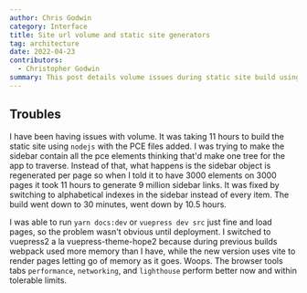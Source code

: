 ```yaml
---
author: Chris Godwin
category: Interface
title: Site url volume and static site generators
tag: architecture
date: 2022-04-23
contributors:
  - Christopher Godwin
summary: This post details volume issues during static site build using Node.js, causing an 11-hour build time due to sidebar regeneration for each page. Switching to alphabetical indexes in the sidebar drastically reduced the build time to 30 minutes. The transition to vuepress2 helped address previous memory issues with webpack, improving performance, networking, and lighthouse metrics.
---
```

## Troubles

I have been having issues with volume. It was taking 11 hours to build the static site using `nodejs` with the PCE files added. I was trying to make the sidebar contain all the pce elements thinking that'd make one tree for the app to traverse. Instead of that, what happens is the sidebar object is regenerated per page so when I told it to have 3000 elements on 3000 pages it took 11 hours to generate 9 million sidebar links. It was fixed by switching to alphabetical indexes in the sidebar instead of every item. The build went down to 30 minutes, went down by 10.5 hours.

I was able to run `yarn docs:dev` or `vuepress dev src` just fine and load
pages, so the problem wasn't obvious until deployment. I switched to vuepress2 a
la vuepress-theme-hope2 because during previous builds webpack used more memory
than I have, while the new version uses vite to render pages letting go of
memory as it goes. Woops. The browser tools tabs `performance`, `networking`,
and `lighthouse` perform better now and within tolerable limits.